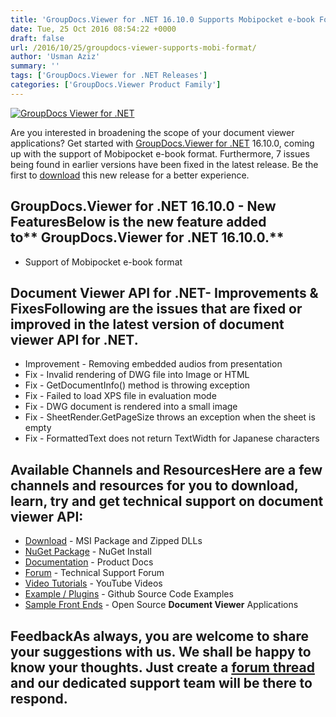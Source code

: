 ```yaml
---
title: 'GroupDocs.Viewer for .NET 16.10.0 Supports Mobipocket e-book Format'
date: Tue, 25 Oct 2016 08:54:22 +0000
draft: false
url: /2016/10/25/groupdocs-viewer-supports-mobi-format/
author: 'Usman Aziz'
summary: ''
tags: ['GroupDocs.Viewer for .NET Releases']
categories: ['GroupDocs.Viewer Product Family']
---
```


[![GroupDocs Viewer for .NET](https://blog.groupdocs.com/wp-content/uploads/sites/4/2016/03/groupdocs-viewer.png)](http://groupdocs.com/dot-net/document-viewer-library)

Are you interested in broadening the scope of your document viewer applications? Get started with [GroupDocs.Viewer for .NET](http://www.groupdocs.com/dot-net/document-viewer-library "GroupDocs.Viewer for .NET") 16.10.0, coming up with the support of Mobipocket e-book format. Furthermore, 7 issues being found in earlier versions have been fixed in the latest release. Be the first to [download](http://www.groupdocs.com/downloads/viewer/net "GroupDocs.Viewer") this new release for a better experience.

## GroupDocs.Viewer for .NET 16.10.0 - New FeaturesBelow is the new feature added to** GroupDocs.Viewer for .NET 16.10.0.**

*   Support of Mobipocket e-book format

## Document Viewer API for .NET- Improvements & FixesFollowing are the issues that are fixed or improved in the latest version of **document viewer API for .NET**.

*   Improvement - Removing embedded audios from presentation
*   Fix - Invalid rendering of DWG file into Image or HTML
*   Fix - GetDocumentInfo() method is throwing exception
*   Fix - Failed to load XPS file in evaluation mode
*   Fix - DWG document is rendered into a small image
*   Fix - SheetRender.GetPageSize throws an exception when the sheet is empty
*   Fix - FormattedText does not return TextWidth for Japanese characters

## Available Channels and ResourcesHere are a few channels and resources for you to download, learn, try and get technical support on **document viewer API**:

*   [Download](http://www.groupdocs.com/downloads/viewer/net "Download API") - MSI Package and Zipped DLLs
*   [NuGet Package](https://www.nuget.org/packages/groupdocs-viewer-dotnet/ "Install from NuGet Package") - NuGet Install
*   [Documentation](https://docs.groupdocs.com/viewer/net "Document Viewer API Documentation ") - Product Docs
*   [Forum](http://groupdocs.com/Community/forums/groupdocs.viewer-product-family/4/showforum.aspx "Technical Support Forum") - Technical Support Forum
*   [Video Tutorials](https://www.youtube.com/channel/UCgO8dwgI5KAsQCVegviVXYA/playlists "GroupDocs.Viewer video tutorials") - YouTube Videos
*   [Example / Plugins](https://github.com/groupdocsviewer/GroupDocs_Viewer_NET "download example project and front ends") - Github Source Code Examples
*   [Sample Front Ends](https://github.com/groupdocs-viewer/ "Open Source Document Viewer Applications") - Open Source **Document Viewer** Applications

## FeedbackAs always, you are welcome to share your suggestions with us. We shall be happy to know your thoughts. Just create a [forum thread](http://groupdocs.com/Community/forums/groupdocs.viewer-product-family/4/showforum.aspx "Technical Support Forum") and our dedicated support team will be there to respond.





